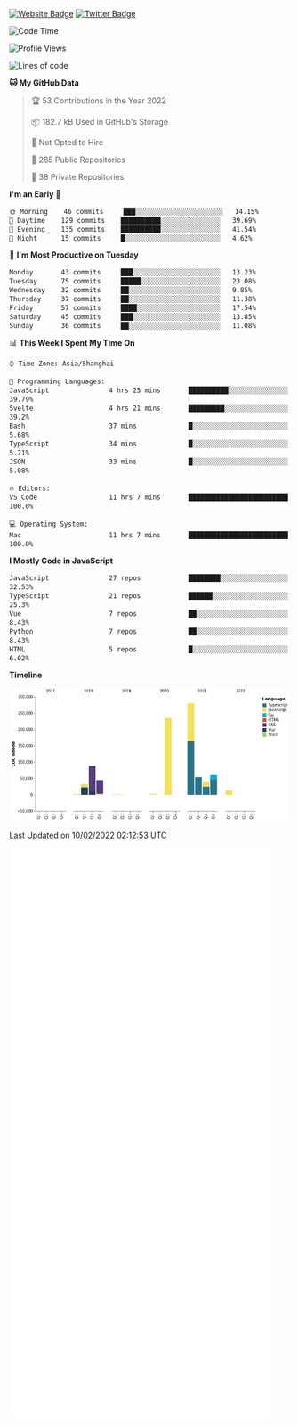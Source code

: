 [![Website Badge](https://img.shields.io/badge/-caos.me-444444?style=flat&logo=Google-Chrome&logoColor=f2f2f2&link=https://caos.me)](https://caos.me)
[![Twitter Badge](https://img.shields.io/badge/-@caosbad-1da1f2?style=flat&labelColor=1ca0f1&logo=twitter&logoColor=white&link=https://twitter.com/caosbad)](https://twitter.com/caosbad)



<!--START_SECTION:waka-->
![Code Time](http://img.shields.io/badge/Code%20Time-117%20hrs%2057%20mins-blue)

![Profile Views](http://img.shields.io/badge/Profile%20Views-0-blue)

![Lines of code](https://img.shields.io/badge/From%20Hello%20World%20I%27ve%20Written-856%20Thousand%20lines%20of%20code-blue)

**🐱 My GitHub Data** 

> 🏆 53 Contributions in the Year 2022
 > 
> 📦 182.7 kB Used in GitHub's Storage 
 > 
> 🚫 Not Opted to Hire
 > 
> 📜 285 Public Repositories 
 > 
> 🔑 38 Private Repositories  
 > 
**I'm an Early 🐤** 

```text
🌞 Morning    46 commits     ███░░░░░░░░░░░░░░░░░░░░░░   14.15% 
🌆 Daytime    129 commits    ██████████░░░░░░░░░░░░░░░   39.69% 
🌃 Evening    135 commits    ██████████░░░░░░░░░░░░░░░   41.54% 
🌙 Night      15 commits     █░░░░░░░░░░░░░░░░░░░░░░░░   4.62%

```
📅 **I'm Most Productive on Tuesday** 

```text
Monday       43 commits     ███░░░░░░░░░░░░░░░░░░░░░░   13.23% 
Tuesday      75 commits     █████░░░░░░░░░░░░░░░░░░░░   23.08% 
Wednesday    32 commits     ██░░░░░░░░░░░░░░░░░░░░░░░   9.85% 
Thursday     37 commits     ██░░░░░░░░░░░░░░░░░░░░░░░   11.38% 
Friday       57 commits     ████░░░░░░░░░░░░░░░░░░░░░   17.54% 
Saturday     45 commits     ███░░░░░░░░░░░░░░░░░░░░░░   13.85% 
Sunday       36 commits     ██░░░░░░░░░░░░░░░░░░░░░░░   11.08%

```


📊 **This Week I Spent My Time On** 

```text
⌚︎ Time Zone: Asia/Shanghai

💬 Programming Languages: 
JavaScript               4 hrs 25 mins       ██████████░░░░░░░░░░░░░░░   39.79% 
Svelte                   4 hrs 21 mins       █████████░░░░░░░░░░░░░░░░   39.2% 
Bash                     37 mins             █░░░░░░░░░░░░░░░░░░░░░░░░   5.68% 
TypeScript               34 mins             █░░░░░░░░░░░░░░░░░░░░░░░░   5.21% 
JSON                     33 mins             █░░░░░░░░░░░░░░░░░░░░░░░░   5.08%

🔥 Editors: 
VS Code                  11 hrs 7 mins       █████████████████████████   100.0%

💻 Operating System: 
Mac                      11 hrs 7 mins       █████████████████████████   100.0%

```

**I Mostly Code in JavaScript** 

```text
JavaScript               27 repos            ████████░░░░░░░░░░░░░░░░░   32.53% 
TypeScript               21 repos            ██████░░░░░░░░░░░░░░░░░░░   25.3% 
Vue                      7 repos             ██░░░░░░░░░░░░░░░░░░░░░░░   8.43% 
Python                   7 repos             ██░░░░░░░░░░░░░░░░░░░░░░░   8.43% 
HTML                     5 repos             █░░░░░░░░░░░░░░░░░░░░░░░░   6.02%

```


**Timeline**

![Chart not found](https://raw.githubusercontent.com/caosbad/caosbad/master/charts/bar_graph.png) 


 Last Updated on 10/02/2022 02:12:53 UTC
<!--END_SECTION:waka-->


![Metrics](https://github.com/caosbad/CaosBad/blob/master/github-metrics.svg)
